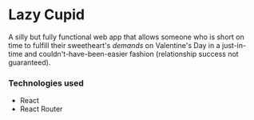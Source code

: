 # Lazy Cupid

A silly but fully functional web app that allows someone who is short on time to fulfill their sweetheart's _demands_ on Valentine's Day in a just-in-time and couldn't-have-been-easier fashion (relationship success not guaranteed).

### Technologies used

- React
- React Router
